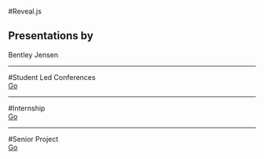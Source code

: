 #Reveal.js
## Presentations by
Bentley Jensen



---



#Student Led Conferences
<br>
<a href='./slc.html'>Go</a>



---



#Internship
<br>
<a href='./internship.html'>Go</a>



---



#Senior Project
<br>
<a href='./seniorproject.html'>Go</a>
